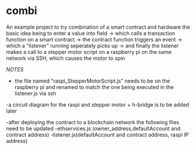 # combi

An example project to try combination of a smart contract and hardware
the basic idea being to enter a value into field -> which calls a transaction function on a smart contract
-> the contract function triggers an event -> which a "listener" running seperately picks up
-> and finally the listener makes a call to a stepper motor script on a raspberry pi on the same 
network via SSH, which causes the motor to spin



*NOTES*
- the file named "raspi_StepperMotorScript.js" needs to be on the raspberry pi and
renamed to match the one being executed in the listener.js via ssh

-a circuit diagram for the raspi and stepper motor + h-bridge is to be added later

-after deploying the contract to a blockchain network the following files need to be updated
    -ethservices.js (owner_address,defaultAccount and contract address)
    -listener.js(defaultAccount and contract address, raspi IP address)
